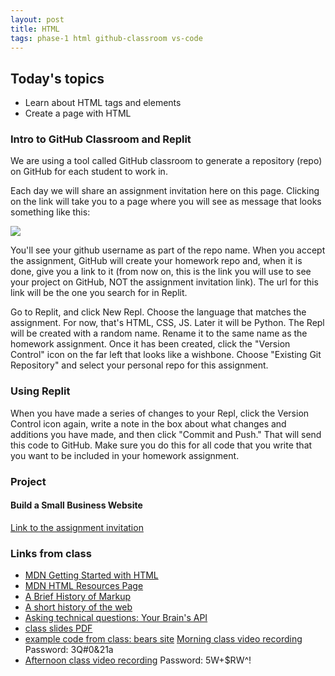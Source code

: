 ```yaml
---
layout: post
title: HTML
tags: phase-1 html github-classroom vs-code
---
```


## Today's topics

- Learn about HTML tags and elements
- Create a page with HTML

### Intro to GitHub Classroom and Replit

We are using a tool called GitHub classroom to generate a repository (repo) on GitHub for each student to work in.

Each day we will share an assignment invitation here on this page. Clicking on the link will take you to a page where you will see as message that looks something like this:

![](../assets/img/gh-classroom-screenshot.jpg)

You'll see your github username as part of the repo name. When you accept the assignment, GitHub will create your homework repo and, when it is done, give you a link to it (from now on, this is the link you will use to see your project on GitHub, NOT the assignment invitation link). The url for this link will be the one you search for in Replit.

Go to Replit, and click New Repl. Choose the language that matches the assignment. For now, that's HTML, CSS, JS. Later it will be Python. The Repl will be created with a random name. Rename it to the same name as the homework assignment. Once it has been created, click the "Version Control" icon on the far left that looks like a wishbone. Choose "Existing Git Repository" and select your personal repo for this assignment.


### Using Replit

When you have made a series of changes to your Repl, click the Version Control icon again, write a note in the box about what changes and additions you have made, and then click "Commit and Push." That will send this code to GitHub. Make sure you do this for all code that you write that you want to be included in your homework assignment.

### Project
#### Build a Small Business Website

[Link to the assignment invitation](https://classroom.github.com/a/HVsQh9Fd)

### Links from class

- [MDN Getting Started with HTML](https://developer.mozilla.org/en-US/docs/Learn/HTML/Introduction_to_HTML/Getting_started)
- [MDN HTML Resources Page](https://developer.mozilla.org/en-US/docs/Web/HTML)
- [A Brief History of Markup](https://alistapart.com/article/a-brief-history-of-markup/)
- [A short history of the web](https://docs.google.com/document/d/17lCHxlyLCVi8glSnkfwlIbs4oCLHEQTAIWEBxXOI1ko/edit)
- [Asking technical questions: Your Brain's API](https://www.youtube.com/watch?v=hY14Er6JX2s)
- [class slides PDF](/slide-decks/html-slides.pdf)
- [example code from class: bears site](https://github.com/momentum-team-1/examples/tree/master/bears-html)
 [Morning class video recording](https://us02web.zoom.us/rec/share/9dRwE4zt2XJLTafP6FvmXaQNO4LgT6a8hyBKqfsJnhsHKdRprwN4cbCnuDn0jhBp) Password: 3Q#0&21a
- [Afternoon class video recording](https://us02web.zoom.us/rec/share/2fFsN4irzUhIG6-O2kvmA_c5Op3-T6a81CEd-_INmEa2yRg9xXzj9p5X9jTNZTC3) Password: 5W+$RW^! 
